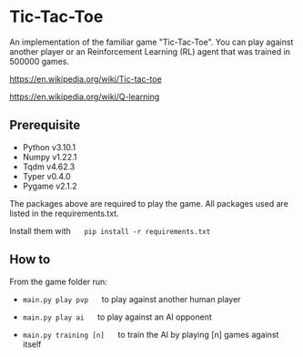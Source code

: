 # Tic-Tac-Toe

An implementation of the familiar game "Tic-Tac-Toe". You can play against another player or an Reinforcement Learning (RL) agent that was trained in 500000 games.

<https://en.wikipedia.org/wiki/Tic-tac-toe>

<https://en.wikipedia.org/wiki/Q-learning>

## Prerequisite

* Python v3.10.1
* Numpy v1.22.1
* Tqdm v4.62.3
* Typer v0.4.0
* Pygame v2.1.2

The packages above are required to play the game. All packages used are listed in the requirements.txt.

Install them with &nbsp;&nbsp;&nbsp;&nbsp; `pip install -r requirements.txt` 

## How to

From the game folder run:

* `main.py play pvp` &nbsp;&nbsp;&nbsp;&nbsp; to play against another human player 

* `main.py play ai` &nbsp;&nbsp;&nbsp;&nbsp; to play against an AI opponent

* `main.py training [n]` &nbsp;&nbsp;&nbsp;&nbsp; to train the AI by playing [n] games against itself
